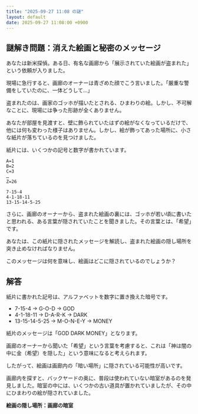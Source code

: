 ```yaml
---
title: "2025-09-27 11:08 の謎"
layout: default
date: 2025-09-27 11:08:00 +0900
---
```

## 謎解き問題：消えた絵画と秘密のメッセージ

あなたは新米探偵。ある日、有名な画廊から「展示されていた絵画が盗まれた」という依頼が入りました。

現場に急行すると、画廊のオーナーは青ざめた顔でこう言いました。「厳重な警備をしていたのに、一体どうして…」

盗まれたのは、画家のゴッホが描いたとされる、ひまわりの絵。しかし、不可解なことに、現場には争った形跡が全くありません。

あなたが部屋を見渡すと、壁に飾られていたはずの絵がなくなっているだけで、他には何も変わった様子はありません。しかし、絵が飾ってあった場所に、小さな紙片が落ちているのを見つけました。

紙片には、いくつかの記号と数字が書かれています。

```
A=1
B=2
C=3
…
Z=26

7-15-4
4-1-18-11
13-15-14-5-25
```

さらに、画廊のオーナーから、盗まれた絵画の裏には、ゴッホが若い頃に書いたと思われる、ある言葉が隠されていたことを聞きました。その言葉とは、「希望」です。

あなたは、この紙片に隠されたメッセージを解読し、盗まれた絵画の隠し場所を突き止めなければなりません。

このメッセージは何を意味し、絵画はどこに隠されているのでしょうか？

## 解答

紙片に書かれた記号は、アルファベットを数字に置き換えた暗号です。

*   7-15-4 → G-O-D → GOD
*   4-1-18-11 → D-A-R-K → DARK
*   13-15-14-5-25 → M-O-N-E-Y → MONEY

紙片のメッセージは「GOD DARK MONEY」となります。

画廊のオーナーから聞いた「希望」という言葉を考慮すると、これは「神は闇の中に金（希望）を隠した」という意味になると考えられます。

したがって、絵画は画廊内の「暗い場所」に隠されている可能性が高いです。

画廊内を探すと、バックヤードの奥に、普段は使われていない暗室があるのを発見しました。暗室の中には、いくつかの古い道具が置かれていましたが、その中にひまわりの絵が隠されていました。

**絵画の隠し場所：画廊の暗室**
